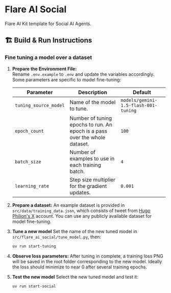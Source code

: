 # Flare AI Social

Flare AI Kit template for Social AI Agents.

## 🏗️ Build & Run Instructions

### Fine tuning a model over a dataset

1. **Prepare the Environment File:**  
   Rename `.env.example` to `.env` and update the variables accordingly.
   Some parameters are specific to model fine-tuning:

   | Parameter             | Description                                                                | Default                              |
   | --------------------- | -------------------------------------------------------------------------- | ------------------------------------ |
   | `tuning_source_model` | Name of the model to tune.                                                 | `models/gemini-1.5-flash-001-tuning` |
   | `epoch_count`         | Number of tuning epochs to run. An epoch is a pass over the whole dataset. | `100`                                |
   | `batch_size`          | Number of examples to use in each training batch.                          | `4`                                  |
   | `learning_rate`       | Step size multiplier for the gradient updates.                             | `0.001`                              |

2. **Prepare a dataset:**
   An example dataset is provided in `src/data/training_data.json`, which consists of tweet from
   [Hugo Philion's X](https://x.com/HugoPhilion) account. You can use any publicly available dataset
   for model fine-tuning.

3. **Tune a new model**
   Set the name of the new tuned model in `src/flare_ai_social/tune_model.py`, then:

   ```bash
   uv run start-tuning
   ```

4. **Observe loss parameters:**
   After tuning in complete, a training loss PNG will be saved in the root folder corresponding to the new model.
   Ideally the loss should minimize to near 0 after several training epochs.

5. **Test the new model**
   Select the new tuned model and test it:

   ```bash
   uv run start-social
   ```

